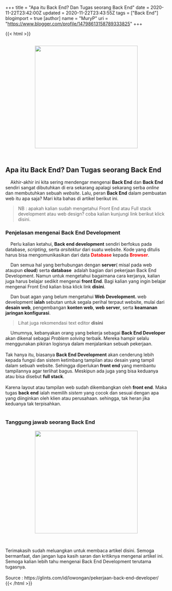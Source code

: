 +++
title = "Apa itu Back End? Dan Tugas seorang Back End"
date = 2020-11-22T23:42:00Z
updated = 2020-11-22T23:43:55Z
tags = ["Back End"]
blogimport = true 
[author]
	name = "MuryP"
	uri = "https://www.blogger.com/profile/14798613158789333825"
+++

 {{< html >}} 
<h2 style="text-align: left;"><div class="separator" style="clear: both; text-align: center;"><a href="https://1.bp.blogspot.com/-qASf2HlEoXM/X7tl86xAO7I/AAAAAAAAE9I/dvYlW_JR8UQ9BsYpC0TW5E_7ieOa27hIwCLcBGAsYHQ/s1000/IMG_20201123_142815_073.jpg" style="margin-left: 1em; margin-right: 1em;"><img border="0" data-original-height="1000" data-original-width="1000" height="320" src="https://1.bp.blogspot.com/-qASf2HlEoXM/X7tl86xAO7I/AAAAAAAAE9I/dvYlW_JR8UQ9BsYpC0TW5E_7ieOa27hIwCLcBGAsYHQ/s320/IMG_20201123_142815_073.jpg" /></a></div><span><br /></span></h2><h2 style="text-align: left;"><span>Apa itu Back End? Dan Tugas seorang Back End</span></h2><p><span>&nbsp;&nbsp; &nbsp;</span>Akhir-akhir ini kita sering mendengar mengenai <b>Back End</b> dan <b>Back End</b> sendiri sangat dibutuhkan di era sekarang apalagi sekarang serba <i>online</i> dan membutuhkan sebuah <i>website</i>. Lalu, peran <b>Back End</b> dalam pembuatan web itu apa saja? Mari kita bahas di artikel berikut ini.</p><p></p><blockquote><p>NB : apakah kalian sudah mengetahui Front End atau Full stack development atau web design? coba kalian kunjungi link berikut klick disini.</p><p></p></blockquote><h3 style="text-align: left;"><span>Penjelasan mengenai Back End Development</span></h3><p><span>&nbsp;&nbsp; &nbsp;</span>Perlu kalian ketahui, <b>Back end development</b> sendiri berfokus pada database, <i>scripting</i>, serta <i>arsitektur</i> dari suatu website. Kode yang ditulis harus bisa mengomunikasikan dari data <span style="color: red;"><b>Database</b></span>&nbsp;kepada <span style="color: red;"><b>Browser</b></span>.&nbsp;</p><p><span>&nbsp;&nbsp; &nbsp;</span>Dan semua hal yang berhubungan dengan <b>server</b>( misal pada web ataupun <b>cloud</b>) serta <b>database</b>&nbsp; adalah bagian dari pekerjaan Back End Development. Namun untuk mengetahui bagaimana cara kerjanya, kalian juga harus belajar sedikit mengenai <b>front End</b>. Bagi kalian yang ingin belajar mengenai Front End kalian bisa klick link <b>disini</b>.</p><p><span>&nbsp;&nbsp; &nbsp;</span>Dan buat agan yang belum mengetahui <b>Web Development. </b>web development <b>ialah</b> sebutan untuk segala perihal terpaut website, mulai dari <b>desain web</b>, pengembangan <b>konten web</b>, <b>web server</b>, serta <b>keamanan jaringan konfigurasi</b>.&nbsp;</p><blockquote><p>Lihat juga rekomendasi text editor <b>disini</b></p></blockquote><span>&nbsp;&nbsp; &nbsp;</span>Umumnya, kebanyakan orang yang bekerja sebagai <b>Back End Developer</b> akan dikenal sebagai <i>Problem solving</i> terbaik. Mereka hampir selalu menggunakan pikiran logisnya dalam menjalankan sebuah pekerjaan.<br /><br />Tak hanya itu, biasanya <b>Back End Development</b>&nbsp;akan cenderung lebih kepada fungsi dan sistem ketimbang tampilan atau desain yang tampil dalam sebuah website. Sehingga diperlukan<b> front end</b> yang membantu tampilannya agar terlihat bagus. Meskipun ada juga yang bisa keduanya atau bisa disebut <b>full stack</b>.<br /><br />Karena layout atau tampilan web sudah dikembangkan oleh <b>front end</b>. Maka tugas <b>back end</b> ialah memilih <i>sistem</i> yang cocok dan sesuai dengan apa yang diinginkan oleh klien atau perusahaan. sehingga, tak heran jika keduanya tak terpisahkan.<br /><br /><h3 style="text-align: left;">Tanggung jawab seorang Back End</h3><div class="separator" style="clear: both; text-align: center;"><a href="https://1.bp.blogspot.com/-oiBdsQvB3gk/X7tl_9sra0I/AAAAAAAAE9U/PccxQMhUGYI1buo5jt-U12LMHxrswG4qQCPcBGAYYCw/s1000/IMG_20201123_134631.jpg" style="margin-left: 1em; margin-right: 1em;"><img border="0" data-original-height="1000" data-original-width="1000" height="320" src="https://1.bp.blogspot.com/-oiBdsQvB3gk/X7tl_9sra0I/AAAAAAAAE9U/PccxQMhUGYI1buo5jt-U12LMHxrswG4qQCPcBGAYYCw/s320/IMG_20201123_134631.jpg" /></a></div><p style="clear: both; text-align: left;"><br /></p>Terimakasih sudah meluangkan untuk membaca artikel disini. Semoga bermanfaat, dan jangan lupa kasih saran dan kritiknya mengenai artikel ini. Semoga kalian lebih tahu mengenai Back End Development terutama tugasnya.<div><br /><div>Source :&nbsp;https://glints.com/id/lowongan/pekerjaan-back-end-developer/</div></div>
{{< /html >}}
